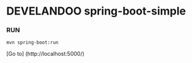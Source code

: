# DEVELANDOO spring-boot-simple

### RUN
```
mvn spring-boot:run
```

[Go to] (http://localhost:5000/)